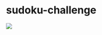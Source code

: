 # sudoku-challenge


<img src="https://files.slack.com/files-pri/T2MMTCBPH-F4YSJBANQ/screen_shot_2017-04-13_at_9.34.21_am.png"/>
